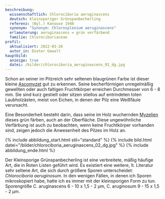 ```yaml
---
beschreibung:
  wissenschaftlich: Chlorociboria aeruginascens
  deutsch: Kleinsporiger Grünspanbecherling
  referenz: (Nyl.) Kanouse 1948
  synonym: "Synonym: Chlorosplenium aeruginascens"
  erlaeuterung: aeruginascens = grün verfärbend
  familie: Chlorociboriaceae
profil:
  aktualisiert: 2022-03-26
  autor_in: Dieter Gewalt
hauptbild:
  anzeige: true
  datei: /bilder/chlorociboria_aeruginascens_01_dg.jpg
---
```

Schon an seiner im Pilzreich sehr seltenen blaugrünen Farbe ist dieser kleine [Ascomyzet](Ascomyzeten "Glossar") gut zu erkennen. Seine becherförmigen unregelmäßig gewellten oder auch faltigen Fruchtkörper erreichen Durchmesser von 6 - 8 mm. Sie sind kurz gestielt oder sitzen stiellos auf entrindeten toten Laubholzästen, meist von Eichen, in denen der Pilz eine Weißfäule verursacht.

Eine Besonderheit besteht darin, dass seine im Holz wuchernden [Myzelien](Myzel "Glossar") dieses grün färben, auch an der Oberfläche. Diese ungewöhnliche Verfärbung ist auch zu beobachten, wenn keine Fruchtkörper vorhanden sind, zeigen jedoch die Anwesenheit des Pilzes im Holz an.

{% include abbildung_start.html stil="standard" %}
{% include bild.html datei="/bilder/chlorociboria_aeruginascens_02_dg.jpg" %}
{% include abbildung_ende.html %}

Der Kleinsporige Grünspanbecherling ist eine verbreitete, mäßig häufige Art, die in Roten Listen geführt wird. Es existiert eine weitere, lt. Literatur sehr seltene Art, die sich durch größere Sporen unterscheidet: *Chlorociboria aeruginosum*. In den wenigen Fällen, in denen ich Sporen mikroskopiert habe, hatte ich es immer mit der kleinsporigen Form zu tun. Sporengröße C. aruginascens 6 - 10 x 1,5 - 2 µm, C. aruginosum 9 - 15 x 1,5 - 2 µm.